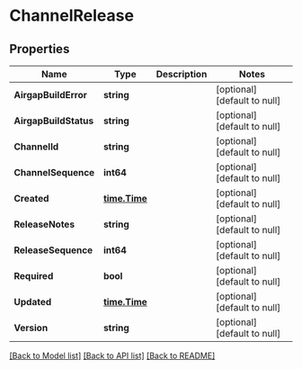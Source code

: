 # ChannelRelease

## Properties
Name | Type | Description | Notes
------------ | ------------- | ------------- | -------------
**AirgapBuildError** | **string** |  | [optional] [default to null]
**AirgapBuildStatus** | **string** |  | [optional] [default to null]
**ChannelId** | **string** |  | [optional] [default to null]
**ChannelSequence** | **int64** |  | [optional] [default to null]
**Created** | [**time.Time**](time.Time.md) |  | [optional] [default to null]
**ReleaseNotes** | **string** |  | [optional] [default to null]
**ReleaseSequence** | **int64** |  | [optional] [default to null]
**Required** | **bool** |  | [optional] [default to null]
**Updated** | [**time.Time**](time.Time.md) |  | [optional] [default to null]
**Version** | **string** |  | [optional] [default to null]

[[Back to Model list]](../README.md#documentation-for-models) [[Back to API list]](../README.md#documentation-for-api-endpoints) [[Back to README]](../README.md)


